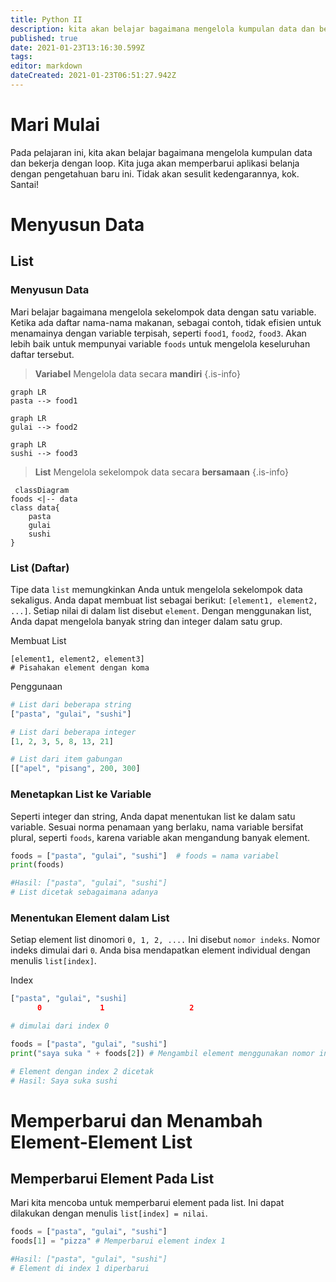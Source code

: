```yaml
---
title: Python II
description: kita akan belajar bagaimana mengelola kumpulan data dan bekerja dengan loop.
published: true
date: 2021-01-23T13:16:30.599Z
tags: 
editor: markdown
dateCreated: 2021-01-23T06:51:27.942Z
---
```


# Mari Mulai
Pada pelajaran ini, kita akan belajar bagaimana mengelola kumpulan data dan bekerja dengan loop.
Kita juga akan memperbarui aplikasi belanja dengan pengetahuan baru ini.
Tidak akan sesulit kedengarannya, kok. Santai!
# Menyusun Data
## List
### Menyusun Data
Mari belajar bagaimana mengelola sekelompok data dengan satu variable. Ketika ada daftar nama-nama makanan, sebagai contoh, tidak efisien untuk menamainya dengan variable terpisah, seperti `food1`, `food2`, `food3`. Akan lebih baik untuk mempunyai variable `foods` untuk mengelola keseluruhan daftar tersebut.
> **Variabel** Mengelola data secara **mandiri**
{.is-info}
```mermaid
graph LR
pasta --> food1
```
```mermaid
graph LR
gulai --> food2
```
```mermaid
graph LR
sushi --> food3
```
> **List** Mengelola sekelompok data secara **bersamaan**
{.is-info}
```mermaid
 classDiagram
foods <|-- data
class data{
    pasta
    gulai
    sushi
}
```
### List (Daftar)
Tipe data `list` memungkinkan Anda untuk mengelola sekelompok data sekaligus. Anda dapat membuat list sebagai berikut: `[element1, element2, ...]`. Setiap nilai di dalam list disebut `element`.
Dengan menggunakan list, Anda dapat mengelola banyak string dan integer dalam satu grup.

Membuat List
```
[element1, element2, element3]
# Pisahakan element dengan koma
```
Penggunaan
```python
# List dari beberapa string
["pasta", "gulai", "sushi"]

# List dari beberapa integer
[1, 2, 3, 5, 8, 13, 21]

# List dari item gabungan
[["apel", "pisang", 200, 300]
```
### Menetapkan List ke Variable
Seperti integer dan string, Anda dapat menentukan list ke dalam satu variable. Sesuai norma penamaan yang berlaku, nama variable bersifat plural, seperti `foods`, karena variable akan mengandung banyak element.

```python
foods = ["pasta", "gulai", "sushi"]  # foods = nama variabel
print(foods)

#Hasil: ["pasta", "gulai", "sushi"]
# List dicetak sebagaimana adanya
```

### Menentukan Element dalam List
Setiap element list dinomori `0, 1, 2, ....`
Ini disebut `nomor indeks`. Nomor indeks dimulai dari `0`. Anda bisa mendapatkan element individual dengan menulis `list[index]`.

Index
```python
["pasta", "gulai", "sushi]
	  0				1					2

# dimulai dari index 0
```
```python
foods = ["pasta", "gulai", "sushi"]
print("saya suka " + foods[2]) # Mengambil element menggunakan nomor index

# Element dengan index 2 dicetak
# Hasil: Saya suka sushi
```
# Memperbarui dan Menambah Element-Element List
## Memperbarui Element Pada List
Mari kita mencoba untuk memperbarui element pada list.
Ini dapat dilakukan dengan menulis `list[index] = nilai`.
```python
foods = ["pasta", "gulai", "sushi"] 
foods[1] = "pizza" # Memperbarui element index 1 

#Hasil: ["pasta", "gulai", "sushi"]
# Element di index 1 diperbarui
```
##